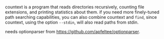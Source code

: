 
countext is a program that reads directories recursively, counting file extensions, and
printing statistics about them.
if you need more finely-tuned path searching capabilities, you can also combine countext
and `find`, since countext, using the option `--stdin`, will also read paths from stdin.

needs optionparser from https://github.com/apfeltee/optionparser. 
